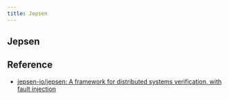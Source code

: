 ```yaml
---
title: Jepsen
---
```


## Jepsen


## Reference
* [jepsen\-io/jepsen: A framework for distributed systems verification, with fault injection](https://github.com/jepsen-io/jepsen)
